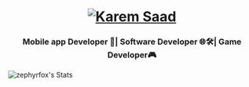 
<h1 align="center">
  <a href="https://git.io/typing-svg"><img src="https://readme-typing-svg.herokuapp.com?font=Righteous&pause=500&color=3f3ebd&size=35&center=true&vCenter=true&random=false&width=435&lines=Hi+all+!+%F0%9F%91%8B+;+I'm+Karem+Saad!" alt="Karem Saad" /></a>
    </h1>
<h3 align="center">Mobile app Developer 📱| Software Developer 🌐🛠️| Game Developer🎮</h3>




![zephyrfox's Stats](https://github-readme-stats.vercel.app/api?username=zephyrfox&theme=dark&show_icons=true&hide_border=true&count_private=true)
